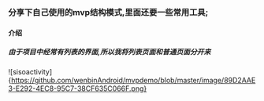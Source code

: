 ### 分享下自己使用的mvp结构模式,里面还要一些常用工具;

#### 介绍

##### 由于项目中经常有列表的界面,所以我将列表页面和普通页面分开来
![sisoactivity]{https://github.com/wenbinAndroid/mvpdemo/blob/master/image/89D2AAE3-E292-4EC8-95C7-38CF635C066F.png}

